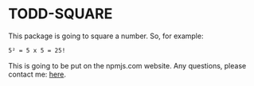 #  TODD-SQUARE
This package is going to square a number. So, for example:  

```sh
5² = 5 x 5 = 25!
```

This is going to be put on the npmjs.com website.
Any questions, please contact me:
[here](todd.squitieri@alumni.newschool.edu).
